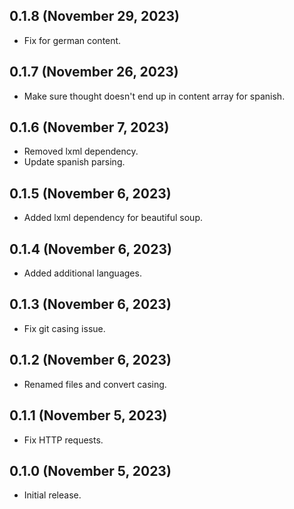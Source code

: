 ## 0.1.8 (November 29, 2023)
* Fix for german content.

## 0.1.7 (November 26, 2023)
* Make sure thought doesn't end up in content array for spanish.

## 0.1.6 (November 7, 2023)
* Removed lxml dependency.
* Update spanish parsing.

## 0.1.5 (November 6, 2023)
* Added lxml dependency for beautiful soup.

## 0.1.4 (November 6, 2023)
* Added additional languages.

## 0.1.3 (November 6, 2023)
* Fix git casing issue.

## 0.1.2 (November 6, 2023)
* Renamed files and convert casing.

## 0.1.1 (November 5, 2023)
* Fix HTTP requests.

## 0.1.0 (November 5, 2023)
* Initial release.
